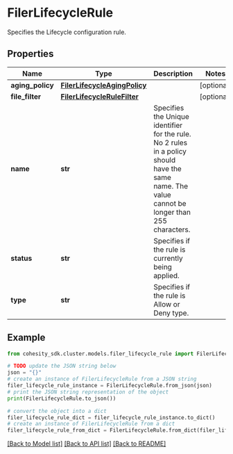 # FilerLifecycleRule

Specifies the Lifecycle configuration rule.

## Properties

Name | Type | Description | Notes
------------ | ------------- | ------------- | -------------
**aging_policy** | [**FilerLifecycleAgingPolicy**](FilerLifecycleAgingPolicy.md) |  | [optional] 
**file_filter** | [**FilerLifecycleRuleFilter**](FilerLifecycleRuleFilter.md) |  | [optional] 
**name** | **str** | Specifies the Unique identifier for the rule. No 2 rules in a policy should have the same name. The value cannot be longer than 255 characters. | 
**status** | **str** | Specifies if the rule is currently being applied. | 
**type** | **str** | Specifies if the rule is Allow or Deny type. | 

## Example

```python
from cohesity_sdk.cluster.models.filer_lifecycle_rule import FilerLifecycleRule

# TODO update the JSON string below
json = "{}"
# create an instance of FilerLifecycleRule from a JSON string
filer_lifecycle_rule_instance = FilerLifecycleRule.from_json(json)
# print the JSON string representation of the object
print(FilerLifecycleRule.to_json())

# convert the object into a dict
filer_lifecycle_rule_dict = filer_lifecycle_rule_instance.to_dict()
# create an instance of FilerLifecycleRule from a dict
filer_lifecycle_rule_from_dict = FilerLifecycleRule.from_dict(filer_lifecycle_rule_dict)
```
[[Back to Model list]](../README.md#documentation-for-models) [[Back to API list]](../README.md#documentation-for-api-endpoints) [[Back to README]](../README.md)


